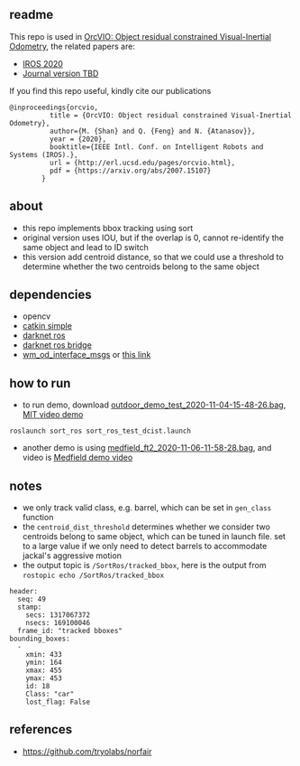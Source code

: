 ## readme 

This repo is used in [OrcVIO: Object residual constrained Visual-Inertial Odometry](http://me-llamo-sean.cf/orcvio_githubpage/), the related papers are: 

- [IROS 2020](https://arxiv.org/abs/2007.15107)
- [Journal version TBD]()

If you find this repo useful, kindly cite our publications 

```
@inproceedings{orcvio,
          title = {OrcVIO: Object residual constrained Visual-Inertial Odometry},
          author={M. {Shan} and Q. {Feng} and N. {Atanasov}},
          year = {2020},
          booktitle={IEEE Intl. Conf. on Intelligent Robots and Systems (IROS).},
          url = {http://erl.ucsd.edu/pages/orcvio.html},
          pdf = {https://arxiv.org/abs/2007.15107}
        }
```

## about  

* this repo implements bbox tracking using sort
* original version uses IOU, but if the overlap is 0, cannot re-identify the same object and lead to ID switch 
* this version add centroid distance, so that we could use a threshold to determine whether the two centroids belong to the same object 

## dependencies 

- opencv
- [catkin simple](https://github.com/catkin/catkin_simple)
- [darknet ros](https://github.com/leggedrobotics/darknet_ros)
- [darknet ros bridge](https://github.com/shanmo/OrcVIO-Darknet-ROS)
- [wm_od_interface_msgs](https://github.com/kschmeckpeper/object_detection/tree/main/wm_od_interface_msgs) or [this link](https://github.com/shanmo/OrcVIO-Darknet-ROS)

## how to run 

- to run demo, download [outdoor_demo_test_2020-11-04-15-48-26.bag](https://drive.google.com/file/d/1IGFBNmGfRKs2cQgWPY9BtWZwlkCk4hi8/view?usp=sharing), [MIT video demo](https://drive.google.com/file/d/1CaUvrl5Zv_wmZtFvNYnEU4-qYAkV2R-y/view?usp=sharing)
```script
roslaunch sort_ros sort_ros_test_dcist.launch
```

- another demo is using [medfield_ft2_2020-11-06-11-58-28.bag](https://drive.google.com/file/d/1pSXG3R4_fK4BxNGixZNyEFWh3uliUKMg/view?usp=sharing), and video is [Medfield demo video](https://drive.google.com/file/d/15JFBNeN7NzU752RM2gZVeDb-7FRbVQqO/view?usp=sharing)

## notes 

* we only track valid class, e.g. barrel, which can be set in `gen_class` function 
* the `centroid_dist_threshold` determines whether we consider two centroids belong to same object, which can be tuned in launch file. set to a large value if we only need to detect barrels to accommodate jackal's aggressive motion 
* the output topic is `/SortRos/tracked_bbox`, here is the output from `rostopic echo /SortRos/tracked_bbox`

```
header: 
  seq: 49
  stamp: 
    secs: 1317067372
    nsecs: 169100046
  frame_id: "tracked bboxes"
bounding_boxes: 
  - 
    xmin: 433
    ymin: 164
    xmax: 455
    ymax: 453
    id: 18
    Class: "car"
    lost_flag: False
```

## references 

- https://github.com/tryolabs/norfair
